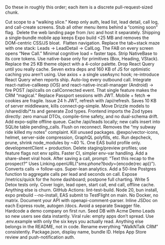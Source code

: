 Do these in roughly this order; each item is a discrete pull-request-sized chunk.

Cut scope to a “walking slice.”
Keep only auth, lead list, lead detail, call log, and call-create screens. Stub all other menu items behind a “coming soon” flag. ​
Delete the web landing page from /src and host it separately.
Shipping a single‐bundle mobile app keeps Expo build <25 MB and removes the DOM-centric CSS/JS bloat. ​
Flatten navigation.
Replace the tab+stack maze with one stack: Leads → LeadDetail → CallLog. The FAB on every screen opens “New Call.” Minimal cognitive load = faster taps.
Strip NativeBase to its core tokens.
Use native-base only for primitives (Box, Heading, VStack). Replace the 25 KB theme object with a 4-color palette.
Drop React Query until you really cache.
Seven extra deps and 160 KB of JS for optimistic caching you aren’t using. Use axios + a single useAsync hook; re-introduce React Query when reports ship.
Auto-log every outbound call.
Integrate react-native-callkeep (iOS) and react-native-incall-manager (Android) → fire POST /api/calls on callConnected event. That single feature makes the CRM “magical.”
Replace Passport sessions with JWT.
Mobile + fetch ⇒ cookies are fragile. Issue 24 h JWT, refresh with /api/refresh. Saves 10 KB of server middleware, kills connect-pg-simple.
Move Drizzle models to /shared/db/*.ts and generate Zod types.
Frontend imports the Zod types directly: zero manual DTOs, compile-time safety, and no dual-schema drift.
Add expo-sqlite offline queue.
Cache /api/leads locally; new calls insert into SQLite table pending_calls. Flush on reconnect. Removes the “my subway ride killed my notes” complaint.
Kill unused packages.
@expo/vector-icons, helmet, server-side compression, GraphQL polyfills, etc. Run depcheck, prune, shrink node_modules by ~40 %.
One EAS build profile only.
developmentClient + production. Delete staging/preview profiles; use feature flags not env splits. Faster CI, simpler env-var handling.
Add a share-sheet viral hook.
After saving a call, prompt: “Text this recap to the prospect?” Uses Linking.openURL("sms:${phone}?body=${encode(rec ap)}"). Converts calls → follow-ups.
Super-lean analytics.
Add a 50-line Postgres function to aggregate calls per lead and seconds on call. Expose /metrics/quick for the home dashboard; postpone full charting.
Write 5 Detox tests only.
Cover login, lead open, start call, end call, offline cache. Anything else is churn.
GitHub Actions: lint-test-build.
Node 20, bun install, expo prebuild --no-install, EAS submit to TestFlight on main. No Docker, no matrix.
Document your API with openapi-comment-parser.
Inline JSDoc on each Express route, autogen /docs. Avoid a separate Swagger file.
Hardcode a demo company on first run.
Seed DB with Acme Demo Leads so new users see data instantly. Viral rule: empty apps don’t spread.
Use .env.example with only the six keys you actually read.
Anything else belongs in the README, not in code.
Rename everything “WalkNTalk CRM” consistently.
Package.json, display name, bundle ID. Helps App Store review and push-notification auth.